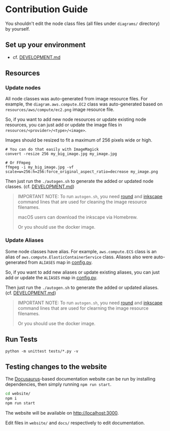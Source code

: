 # Contribution Guide

You shouldn't edit the node class files (all files under `diagrams/` directory) by
yourself.

## Set up your environment

* cf. [DEVELOPMENT.md][DEVELOPMENT.md]

## Resources

### Update nodes

All node classes was auto-generated from image resource files. For example, the
`diagram.aws.compute.EC2` class was auto-generated based on
`resources/aws/compute/ec2.png` image resource file.

So, if you want to add new node resources or update existing node resources, you
can just add or update the image files in `resources/<provider>/<type>/<image>`.

Images should be resized to fit a maximum of 256 pixels wide or high.

```shell
# You can do that easily with ImageMagick
convert -resize 256 my_big_image.jpg my_image.jpg

# Or FFmpeg
ffmpeg -i my_big_image.jpg -vf scale=w=256:h=256:force_original_aspect_ratio=decrease my_image.png
```

Then just run the `./autogen.sh` to generate the added or updated node classes. (cf. [DEVELOPMENT.md][DEVELOPMENT.md])

> IMPORTANT NOTE: To run `autogen.sh`, you need [round][round] and
> [inkscape][inkscape] command lines that are used for cleaning the image
> resource filenames.
>
> macOS users can download the inkscape via Homebrew.
>
> Or you should use the docker image.

[DEVELOPMENT.md]: ./DEVELOPMENT.md
[round]: https://github.com/mingrammer/round
[inkscape]: https://inkscape.org/ko/release

### Update Aliases

Some node classes have alias. For example, `aws.compute.ECS` class is an alias
of `aws.compute.ElasticContainerService` class. Aliases also were auto-generated
from `ALIASES` map in [config.py](config.py).

So, if you want to add new aliases or update existing aliases, you can just add
or update the `ALIASES` map in [config.py](config.py).

Then just run the `./autogen.sh` to generate the added or updated aliases. (cf. [DEVELOPMENT.md][DEVELOPMENT.md])

> IMPORTANT NOTE: To run `autogen.sh`, you need [round][round] and
> [inkscape][inkscape] command lines that are used for clearning the image
> resource filenames.
>
> Or you should use the docker image.

## Run Tests

```shell
python -m unittest tests/*.py -v
```

## Testing changes to the website

The [Docusaurus](https://docusaurus.io/)-based documentation website can be run by installing dependencies, then simply running `npm run start`.

```bash
cd website/
npm i
npm run start
```

The website will be available on [http://localhost:3000](http://localhost:3000).

Edit files in `website/` and `docs/` respectively to edit documentation.
